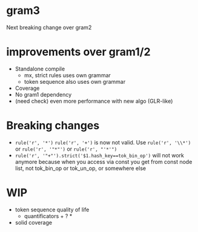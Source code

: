 # gram3
Next breaking change over gram2

# improvements over gram1/2
  * Standalone compile
    * mx, strict rules uses own grammar
    * token sequence also uses own grammar
  * Coverage
  * No gram1 dependency
  * (need check) even more performance with new algo (GLR-like)

# Breaking changes
  * `rule('r', '*')` `rule('r', '+')` is now not valid. Use `rule('r', '\\*')` or `rule('r', '"*"')` or `rule('r', "'*'")`
  * `rule('r', '"+"').strict('$1.hash_key==tok_bin_op')` will not work anymore because when you access via const you get from const node list, not tok_bin_op or tok_un_op, or somewhere else

# WIP
  * token sequence quality of life
    * quantificators + ? *
  * solid coverage
